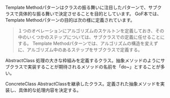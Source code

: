Template Methodパターンはクラスの振る舞いに注目したパターンで、サブクラスで具体的な振る舞いで決定させることを目的としています。
GoF本では、Template Methodパターンの目的は次の様に定義されています。
> １つのオペレーションにアルゴリズムのスケルトンを定義しておき、その中のいくつかのステップについては、サブクラスでの定義に任せることにする。
> Template Methodパターンでは、アルゴリズムの構造を変えずに、アルゴリズム中のあるステップをサブクラスで定義する。

AbstractClass
処理の大きな枠組みを定義するクラス。抽象メソッドのようにサブクラスで実装することが期待されるメソッドの名前を「do~」とすることが多い。

ConcreteClass
AbstractClassを継承したクラス。定義された抽象メソッドを実装し、具体的な処理内容を決定する。